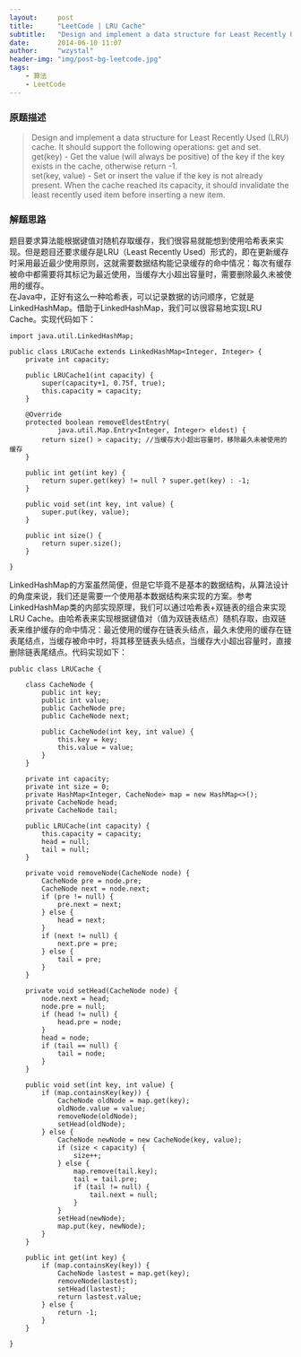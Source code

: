 ```yaml
---
layout:     post
title:      "LeetCode | LRU Cache"
subtitle:   "Design and implement a data structure for Least Recently Used (LRU) cache. It should support the following operations: get and set."
date:       2014-06-10 11:07
author:     "wzystal"
header-img: "img/post-bg-leetcode.jpg"
tags:
    - 算法
    - LeetCode
---
```


### 原题描述
> Design and implement a data structure for Least Recently Used (LRU) cache. It should support the following operations: get and set.  
get(key) - Get the value (will always be positive) of the key if the key exists in the cache, otherwise return -1.  
set(key, value) - Set or insert the value if the key is not already present. When the cache reached its capacity, it should invalidate the least recently used item before inserting a new item.

### 解题思路
题目要求算法能根据键值对随机存取缓存，我们很容易就能想到使用哈希表来实现。但是题目还要求缓存是LRU（Least Recently Used）形式的，即在更新缓存时采用最近最少使用原则，这就需要数据结构能记录缓存的命中情况：每次有缓存被命中都需要将其标记为最近使用，当缓存大小超出容量时，需要删除最久未被使用的缓存。  
在Java中，正好有这么一种哈希表，可以记录数据的访问顺序，它就是LinkedHashMap。借助于LinkedHashMap，我们可以很容易地实现LRU Cache。实现代码如下：  
```
import java.util.LinkedHashMap;  
  
public class LRUCache extends LinkedHashMap<Integer, Integer> {  
    private int capacity;  
  
    public LRUCache1(int capacity) {  
        super(capacity+1, 0.75f, true);  
        this.capacity = capacity;  
    }  
  
    @Override  
    protected boolean removeEldestEntry(  
            java.util.Map.Entry<Integer, Integer> eldest) {  
        return size() > capacity; //当缓存大小超出容量时，移除最久未被使用的缓存  
    }  
  
    public int get(int key) {  
        return super.get(key) != null ? super.get(key) : -1;  
    }  
  
    public void set(int key, int value) {  
        super.put(key, value);  
    }  
  
    public int size() {  
        return super.size();  
    }  
  
}  
```  

LinkedHashMap的方案虽然简便，但是它毕竟不是基本的数据结构，从算法设计的角度来说，我们还是需要一个使用基本数据结构来实现的方案。参考LinkedHashMap类的内部实现原理，我们可以通过哈希表+双链表的组合来实现LRU Cache。由哈希表来实现根据键值对（值为双链表结点）随机存取，由双链表来维护缓存的命中情况：最近使用的缓存在链表头结点，最久未使用的缓存在链表尾结点，当缓存被命中时，将其移至链表头结点，当缓存大小超出容量时，直接删除链表尾结点。代码实现如下：  
```
public class LRUCache {  
  
    class CacheNode {  
        public int key;  
        public int value;  
        public CacheNode pre;  
        public CacheNode next;  
  
        public CacheNode(int key, int value) {  
            this.key = key;  
            this.value = value;  
        }  
    }  
  
    private int capacity;  
    private int size = 0;  
    private HashMap<Integer, CacheNode> map = new HashMap<>();  
    private CacheNode head;  
    private CacheNode tail;  
  
    public LRUCache(int capacity) {  
        this.capacity = capacity;  
        head = null;  
        tail = null;  
    }  
  
    private void removeNode(CacheNode node) {  
        CacheNode pre = node.pre;  
        CacheNode next = node.next;  
        if (pre != null) {  
            pre.next = next;  
        } else {  
            head = next;  
        }  
        if (next != null) {  
            next.pre = pre;  
        } else {  
            tail = pre;  
        }  
    }  
  
    private void setHead(CacheNode node) {  
        node.next = head;  
        node.pre = null;  
        if (head != null) {  
            head.pre = node;  
        }  
        head = node;  
        if (tail == null) {  
            tail = node;  
        }  
    }  
  
    public void set(int key, int value) {  
        if (map.containsKey(key)) {  
            CacheNode oldNode = map.get(key);  
            oldNode.value = value;  
            removeNode(oldNode);  
            setHead(oldNode);  
        } else {  
            CacheNode newNode = new CacheNode(key, value);  
            if (size < capacity) {  
                size++;  
            } else {  
                map.remove(tail.key);  
                tail = tail.pre;  
                if (tail != null) {  
                    tail.next = null;  
                }  
            }  
            setHead(newNode);  
            map.put(key, newNode);  
        }  
    }  
  
    public int get(int key) {  
        if (map.containsKey(key)) {  
            CacheNode lastest = map.get(key);  
            removeNode(lastest);  
            setHead(lastest);  
            return lastest.value;  
        } else {  
            return -1;  
        }  
    }  
  
}  
```


